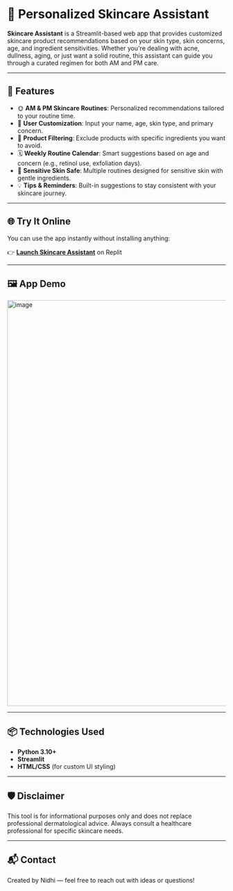 # 💅 Personalized Skincare Assistant

**Skincare Assistant** is a Streamlit-based web app that provides customized skincare product recommendations based on your skin type, skin concerns, age, and ingredient sensitivities. Whether you're dealing with acne, dullness, aging, or just want a solid routine, this assistant can guide you through a curated regimen for both AM and PM care.

---

## 🚀 Features

- 🌞 **AM & PM Skincare Routines**: Personalized recommendations tailored to your routine time.
- 👤 **User Customization**: Input your name, age, skin type, and primary concern.
- 🧴 **Product Filtering**: Exclude products with specific ingredients you want to avoid.
- 🗓 **Weekly Routine Calendar**: Smart suggestions based on age and concern (e.g., retinol use, exfoliation days).
- 🌿 **Sensitive Skin Safe**: Multiple routines designed for sensitive skin with gentle ingredients.
- 💡 **Tips & Reminders**: Built-in suggestions to stay consistent with your skincare journey.

---

## 🌐 Try It Online

You can use the app instantly without installing anything:

👉 **[Launch Skincare Assistant](https://c84bf28f-d96e-443f-8533-68e89af1d57d-00-36yispy4xic14.sisko.replit.dev/)** on Replit

---

## 🖼️ App Demo

<img width="935" alt="image" src="https://github.com/user-attachments/assets/ac886340-ace8-45e6-9ea0-9a0712608fb9" />


---

## 📦 Technologies Used

- **Python 3.10+**
- **Streamlit**
- **HTML/CSS** (for custom UI styling)


---

## 🛡 Disclaimer <br>
This tool is for informational purposes only and does not replace professional dermatological advice. Always consult a healthcare professional for specific skincare needs.

---

## 📬 Contact <br>
Created by Nidhi — feel free to reach out with ideas or questions!
